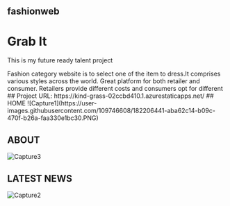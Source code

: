## fashionweb
<h1>Grab It</h1>
<p>This is my future ready talent project</p>
Fashion category website is to select one of the item to dress.It comprises various styles across the world.
Great platform for both retailer and consumer.
Retailers provide different costs and consumers opt for different
## Project URL:
https://kind-grass-02ccbd410.1.azurestaticapps.net/
## HOME
![Capture1](https://user-images.githubusercontent.com/109746608/182206441-aba62c14-b09c-470f-b26a-faa330e1bc30.PNG)

## ABOUT
![Capture3](https://user-images.githubusercontent.com/109746608/182200986-af12863b-a7d0-421f-8834-984eba985fa7.PNG)
## LATEST NEWS
![Capture2](https://user-images.githubusercontent.com/109746608/182201161-39e7f6c3-d0f0-47d9-9eb3-91cbda9ba15a.PNG)
